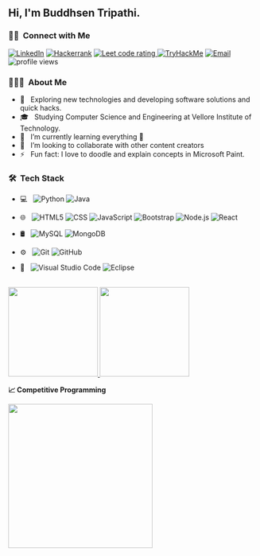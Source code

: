 <h2> Hi, I'm Buddhsen Tripathi.</h2>

<h3> 🤝🏻 &nbsp;Connect with Me </h3>

<p align="center">

<a href="https://www.linkedin.com/in/buddhsen-tripathi/"><img alt="LinkedIn" src="https://img.shields.io/badge/LinkedIn-Buddhsen%20Tripathi-blue?style=flat-square&logo=linkedin"></a>
<a href="https://www.hackerrank.com/Buddhsen"><img alt="Hackerrank" src="https://img.shields.io/badge/Hackerrank-Buddhsen-blue?style=flat-square&logo=hackerrank"></a>
  <a href="https://leetcode.com/Buddhsen/">
    <img src="https://cp-logo.vercel.app/leetcode/Buddhsen" alt="Leet code rating" />
  </a>
<a href="https://tryhackme.com/p/btripathi/"><img alt="TryHackMe" src="https://img.shields.io/badge/TryHackMe-btripathi-blue?style=flat-square&logo=tryhackme"></a>
<a href="mailto:buddhsen.work@gmail.com"><img alt="Email" src="https://img.shields.io/badge/Email-buddhsen.work@gmail.com-blue?style=flat-square&logo=gmail"></a>
<img src="https://gpvc.arturio.dev/buddhsen-tripathi" alt="profile views"/>
</p>


<h3> 👨🏻‍💻 &nbsp;About Me </h3>

- 🤔 &nbsp; Exploring new technologies and developing software solutions and quick hacks.
- 🎓 &nbsp; Studying Computer Science and Engineering at Vellore Institute of Technology.
- 🌱 &nbsp; I’m currently learning everything 🤣
- 👯 &nbsp; I’m looking to collaborate with other content creators
- ⚡ &nbsp; Fun fact: I love to doodle and explain concepts in Microsoft Paint.

<h3> 🛠 &nbsp;Tech Stack</h3>

- 💻 &nbsp;
  ![Python](https://img.shields.io/badge/-Python-333333?style=flat&logo=python)
  ![Java](https://img.shields.io/badge/-Java-333333?style=flat&logo=Java&logoColor=007396)

- 🌐 &nbsp;
  ![HTML5](https://img.shields.io/badge/-HTML5-333333?style=flat&logo=HTML5)
  ![CSS](https://img.shields.io/badge/-CSS-333333?style=flat&logo=CSS3&logoColor=1572B6)
  ![JavaScript](https://img.shields.io/badge/-JavaScript-333333?style=flat&logo=javascript)
  ![Bootstrap](https://img.shields.io/badge/-Bootstrap-333333?style=flat&logo=bootstrap&logoColor=563D7C)
  ![Node.js](https://img.shields.io/badge/-Node.js-333333?style=flat&logo=node.js)
  ![React](https://img.shields.io/badge/-React-333333?style=flat&logo=react)
- 🛢 &nbsp;
  ![MySQL](https://img.shields.io/badge/-MySQL-333333?style=flat&logo=mysql)
  ![MongoDB](https://img.shields.io/badge/-MongoDB-333333?style=flat&logo=mongodb)
- ⚙️ &nbsp;
  ![Git](https://img.shields.io/badge/-Git-333333?style=flat&logo=git)
  ![GitHub](https://img.shields.io/badge/-GitHub-333333?style=flat&logo=github)
- 🔧 &nbsp;
  ![Visual Studio Code](https://img.shields.io/badge/-Visual%20Studio%20Code-333333?style=flat&logo=visual-studio-code&logoColor=007ACC)
  ![Eclipse](https://img.shields.io/badge/-Eclipse-333333?style=flat&logo=eclipse-ide&logoColor=2C2255)
  
<br/>

<a href="https://github.com/Buddhsen-tripathi">
  <img height="180em" src="https://github-readme-stats.vercel.app/api?username=Buddhsen-tripathi&theme=buefy&show_icons=true" />
  <img height="180em" src="https://github-readme-stats.vercel.app/api/top-langs/?username=Buddhsen-tripathi&theme=buefy&layout=compact" />
</a>

<br/>

<b>&#128200; Competitive Programming</b>
<p float="left">
<img height="290em" src="https://leetcard.jacoblin.cool/Buddhsen?theme=light&font=Karma&ext=contest" />
</p>
